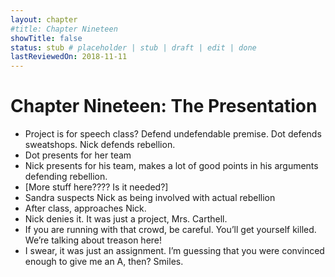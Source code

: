 ```yaml
---
layout: chapter
#title: Chapter Nineteen
showTitle: false
status: stub # placeholder | stub | draft | edit | done
lastReviewedOn: 2018-11-11
---
```


# Chapter Nineteen: The Presentation


* Project is for speech class? Defend undefendable premise. Dot defends sweatshops. Nick defends rebellion.
* Dot presents for her team
* Nick presents for his team, makes a lot of good points in his arguments defending rebellion.
* [More stuff here???? Is it needed?]
* Sandra suspects Nick as being involved with actual rebellion
* After class, approaches Nick.
* Nick denies it. It was just a project, Mrs. Carthell.
* If you are running with that crowd, be careful. You’ll get yourself killed. We’re talking about treason here!
* I swear, it was just an assignment. I’m guessing that you were convinced enough to give me an A, then? Smiles.
